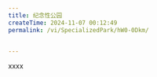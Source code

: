```yaml
---
title: 纪念性公园
createTime: 2024-11-07 00:12:49
permalink: /vi/SpecializedPark/hW0-0Dkm/


---
```


xxxx